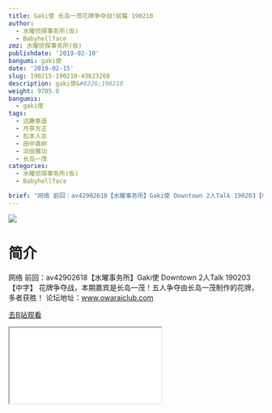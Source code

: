 ```yaml
---
title: Gaki使 长岛一茂花牌争夺战!前篇 190210
author:
  - 水曜侦探事务所(仮)
  - Babyhellface
zmz: 水曜侦探事务所(仮)
publishdate: '2019-02-10'
bangumi: gaki使
date: '2019-02-15'
slug: 190215-190210-43623268
description: gaki使&#8226;190210
weight: 9785.0
bangumis:
  - gaki使
tags:
  - 远藤章造
  - 月亭方正
  - 松本人志
  - 田中直树
  - 浜田雅功
  - 长岛一茂
categories:
  - 水曜侦探事务所(仮)
  - Babyhellface

brief: "网络 前回：av42902618【水曜事务所】Gaki使 Downtown 2人Talk 190203【中字】 花牌争夺战，本期嘉宾是长岛一茂！五人争夺由长岛一茂制作的花牌，多者获胜！ 论坛地址：www.owaraiclub.com"
---
```

![](https://i.imgur.com/H7P4F9o.jpg)
# 简介  
网络
前回：av42902618【水曜事务所】Gaki使 Downtown 2人Talk 190203【中字】
花牌争夺战，本期嘉宾是长岛一茂！五人争夺由长岛一茂制作的花牌，多者获胜！
论坛地址：www.owaraiclub.com  

[去B站观看](https://www.bilibili.com/video/av43623268/)
<div class ="resp-container"><iframe class="testiframe" src="//player.bilibili.com/player.html?aid=43623268"", scrolling="no", allowfullscreen="true" > </iframe></div> 
